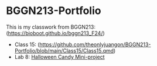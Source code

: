 # BGGN213-Portfolio

This is my classwork from BGGN213: (https://bioboot.github.io/bggn213_F24/)


- Class 15: (https://github.com/theonlyjuangon/BGGN213-Portfolio/blob/main/Class15/Class15.qmd)
- Lab 8: [Halloween Candy Mini-project](https://github.com/theonlyjuangon/BGGN213-Portfolio/blob/main/Lab08%3A%20Halloween%20Candy%20Mini-Project/Class09.qmd)

